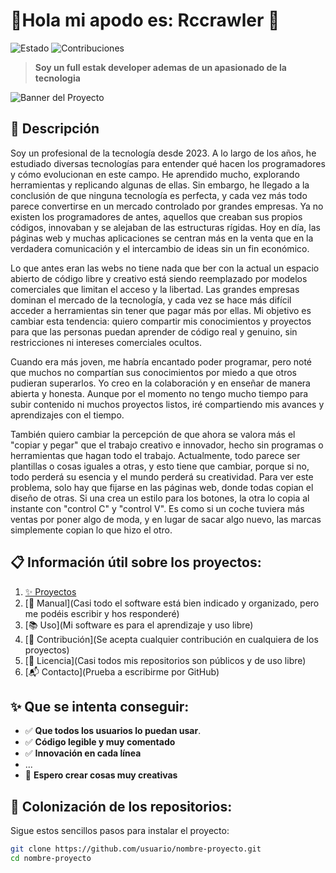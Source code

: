# 🌟Hola mi apodo es: Rccrawler 🌟

![Estado](https://img.shields.io/badge/Estado-Activo-success.svg)
![Contribuciones](https://img.shields.io/badge/Contribuciones-Bienvenidas-brightgreen.svg)

> **Soy un full estak developer ademas de un apasionado de la tecnologia**

![Banner del Proyecto](https://via.placeholder.com/1200x400.png?text=Banner+del+Proyecto)

## 🚀 Descripción
Soy un profesional de la tecnología desde 2023. A lo largo de los años, he estudiado diversas tecnologías para entender qué hacen los programadores y cómo evolucionan en este campo. He aprendido mucho, explorando herramientas y replicando algunas de ellas. Sin embargo, he llegado a la conclusión de que ninguna tecnología es perfecta, y cada vez más todo parece convertirse en un mercado controlado por grandes empresas. Ya no existen los programadores de antes, aquellos que creaban sus propios códigos, innovaban y se alejaban de las estructuras rígidas. Hoy en día, las páginas web y muchas aplicaciones se centran más en la venta que en la verdadera comunicación y el intercambio de ideas sin un fin económico.

Lo que antes eran las webs no tiene nada que ber con la actual un espacio abierto de código libre y creativo está siendo reemplazado por modelos comerciales que limitan el acceso y la libertad. Las grandes empresas dominan el mercado de la tecnología, y cada vez se hace más difícil acceder a herramientas sin tener que pagar más por ellas. Mi objetivo es cambiar esta tendencia: quiero compartir mis conocimientos y proyectos para que las personas puedan aprender de código real y genuino, sin restricciones ni intereses comerciales ocultos.

Cuando era más joven, me habría encantado poder programar, pero noté que muchos no compartían sus conocimientos por miedo a que otros pudieran superarlos. Yo creo en la colaboración y en enseñar de manera abierta y honesta. Aunque por el momento no tengo mucho tiempo para subir contenido ni muchos proyectos listos, iré compartiendo mis avances y aprendizajes con el tiempo.

También quiero cambiar la percepción de que ahora se valora más el "copiar y pegar" que el trabajo creativo e innovador, hecho sin programas o herramientas que hagan todo el trabajo. Actualmente, todo parece ser plantillas o cosas iguales a otras, y esto tiene que cambiar, porque si no, todo perderá su esencia y el mundo perderá su creatividad. Para ver este problema, solo hay que fijarse en las páginas web, donde todas copian el diseño de otras. Si una crea un estilo para los botones, la otra lo copia al instante con "control C" y "control V". Es como si un coche tuviera más ventas por poner algo de moda, y en lugar de sacar algo nuevo, las marcas simplemente copian lo que hizo el otro.

## 📋 Información útil sobre los proyectos:
1. [✨ Proyectos](#-características)
2. [🔧 Manual](Casi todo el software está bien indicado y organizado, pero me podéis escribir y hos responderé)
3. [📚 Uso](Mi software es para el aprendizaje y uso libre)
4. [🤝 Contribución](Se acepta cualquier contribución en cualquiera de los proyectos)
6. [📄 Licencia](Casi todos mis repositorios son públicos y de uso libre)
7. [📬 Contacto](Prueba a escribirme por GitHub)

## ✨ Que se intenta conseguir:
- ✅ **Que todos los usuarios lo puedan usar**.
- ✅ **Código legible y muy comentado**
- ✅ **Innovación en cada línea**
- ...
- 🎨 **Espero crear cosas muy creativas**

## 🔧 Colonización de los repositorios:
Sigue estos sencillos pasos para instalar el proyecto:

```bash
git clone https://github.com/usuario/nombre-proyecto.git
cd nombre-proyecto
